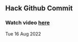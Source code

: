 
 ## Hack Github Commit 
 ### Watch video <a href="https://www.youtube.com">here</a> 
 Tue 16 Aug 2022 
